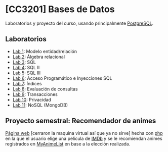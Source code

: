 # [CC3201] Bases de Datos

Laboratorios y proyecto del curso, usando principalmente [PostgreSQL](https://www.postgresql.org).

## Laboratorios

- [Lab 1](Laboratorios/Lab_1): Modelo entidad/relación
- [Lab 2](Laboratorios/Lab_2): Álgebra relacional
- [Lab 3](Laboratorios/Lab_3): SQL
- [Lab 4](Laboratorios/Lab_4): SQL II
- [Lab 5](Laboratorios/Lab_5): SQL III
- [Lab 6](Laboratorios/Lab_6): Acceso Programático e Inyecciones SQL
- [Lab 7](Laboratorios/Lab_7): Índices
- [Lab 8](Laboratorios/Lab_8): Evaluación de consultas
- [Lab 9](Laboratorios/Lab_9): Transacciones
- [Lab 10](Laboratorios/Lab_10/Resolucion_Lab_10.ipynb): Privacidad
- [Lab 11](Laboratorios/Lab_11/Resolucion_Lab_11.ipynb): NoSQL (MongoDB)

## Proyecto semestral: Recomendador de animes

[Página web](https://grupo37.cc3201.dcc.uchile.cl) [cerraron la maquina virtual así que ya no sirve] hecha con [php](https://www.php.net) en la que el usuario elige una película de [IMDb](https://www.imdb.com)
y se le recomiendan animes registrados en [MyAnimeList](http://myanimelist.net) en base a la elección realizada.
